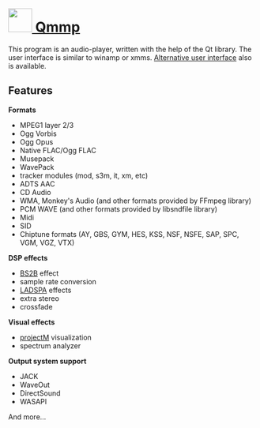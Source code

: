 # [<img src="" height="48" width="48" /> Qmmp](https://chocolatey.org/packages/qmmp)

This program is an audio-player, written with the help of the Qt library. The user interface is similar to winamp or xmms. [Alternative user interface][alt gui] also is available.

## Features

**Formats**
- MPEG1 layer 2/3
- Ogg Vorbis
- Ogg Opus
- Native FLAC/Ogg FLAC
- Musepack
- WavePack
- tracker modules (mod, s3m, it, xm, etc)
- ADTS AAC
- CD Audio
- WMA, Monkey's Audio (and other formats provided by FFmpeg library)
- PCM WAVE (and other formats provided by libsndfile library)
- Midi
- SID
- Chiptune formats (AY, GBS, GYM, HES, KSS, NSF, NSFE, SAP, SPC, VGM, VGZ, VTX)

**DSP effects**
- [BS2B][] effect
- sample rate conversion
- [LADSPA][] effects
- extra stereo
- crossfade

**Visual effects**
- [projectM][] visualization
- spectrum analyzer

**Output system support**
- JACK
- WaveOut
- DirectSound
- WASAPI

And more...

[alt gui]: http://qmmp.ylsoftware.com/screenshots.php
[BS2B]: http://bs2b.sourceforge.net/
[LADSPA]: http://www.ladspa.org/
[projectM]: http://projectm.sourceforge.net/
